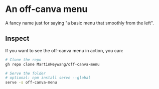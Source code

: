 # An off-canva menu

A fancy name just for saying "a basic menu that smoothly from the left".

## Inspect

If you want to see the off-canva menu in action, you can:

```bash
# Clone the repo
gh repo clone MartinHeywang/off-canva-menu

# Serve the folder
# optional: npm install serve --global
serve -s off-canva-menu
```
